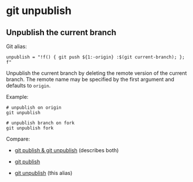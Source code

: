 # git unpublish

## Unpublish the current branch

Git alias:

```git
unpublish = "!f() { git push ${1:-origin} :$(git current-branch); }; f"
```

Unpublish the current branch by deleting the
remote version of the current branch.
The remote name may be specified by the first argument and defaults to `origin`.

Example:

```shell
# unpublish on origin
git unpublish

# unpublish branch on fork
git unpublish fork
```

Compare:

* [git publish & git unpublish](../git-publish-git-unpublish) (describes both)

* [git publish](../git-publish)

* [git unpublish](../git-unpublish) (this alias)
